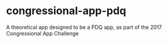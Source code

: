 # congressional-app-pdq
A theoretical app designed to be a PDQ app, as part of the 2017 Congressional App Challenge
